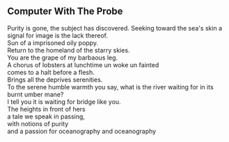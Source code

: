 Computer With The Probe
-----------------------
Purity is gone, the subject has discovered. Seeking toward the sea's skin a signal for image is the lack thereof.  
Sun of a imprisoned oily poppy.  
Return to the homeland of the starry skies.  
You are the grape of my barbaous leg.  
A chorus of lobsters at lunchtime un woke un fainted  
comes to a halt before a flesh.  
Brings all the deprives serenities.  
To the serene humble warmth you say, what is the river waiting for in its burnt umber mane?  
I tell you it is waiting for bridge like you.  
The heights in front of hers  
a tale we speak in passing,  
with notions of purity  
and a passion for oceanography and oceanography  
